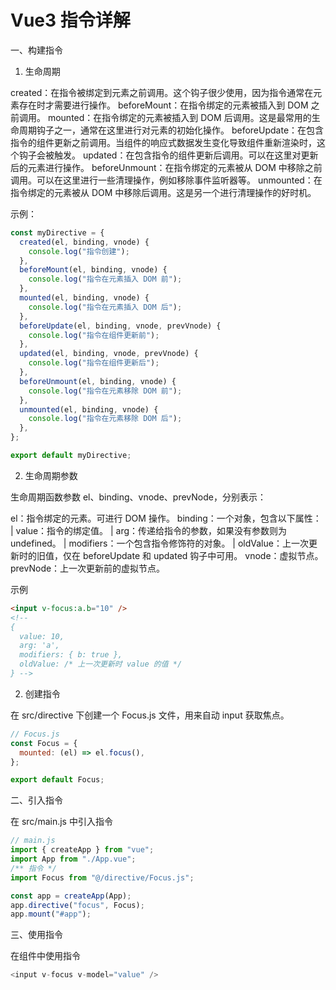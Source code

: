 # Vue3 指令详解

一、构建指令

1. 生命周期

created：在指令被绑定到元素之前调用。这个钩子很少使用，因为指令通常在元素存在时才需要进行操作。
beforeMount：在指令绑定的元素被插入到 DOM 之前调用。
mounted：在指令绑定的元素被插入到 DOM 后调用。这是最常用的生命周期钩子之一，通常在这里进行对元素的初始化操作。
beforeUpdate：在包含指令的组件更新之前调用。当组件的响应式数据发生变化导致组件重新渲染时，这个钩子会被触发。
updated：在包含指令的组件更新后调用。可以在这里对更新后的元素进行操作。
beforeUnmount：在指令绑定的元素被从 DOM 中移除之前调用。可以在这里进行一些清理操作，例如移除事件监听器等。
unmounted：在指令绑定的元素被从 DOM 中移除后调用。这是另一个进行清理操作的好时机。

示例：

```js
const myDirective = {
  created(el, binding, vnode) {
    console.log("指令创建");
  },
  beforeMount(el, binding, vnode) {
    console.log("指令在元素插入 DOM 前");
  },
  mounted(el, binding, vnode) {
    console.log("指令在元素插入 DOM 后");
  },
  beforeUpdate(el, binding, vnode, prevVnode) {
    console.log("指令在组件更新前");
  },
  updated(el, binding, vnode, prevVnode) {
    console.log("指令在组件更新后");
  },
  beforeUnmount(el, binding, vnode) {
    console.log("指令在元素移除 DOM 前");
  },
  unmounted(el, binding, vnode) {
    console.log("指令在元素移除 DOM 后");
  },
};

export default myDirective;
```

2. 生命周期参数

生命周期函数参数 el、binding、vnode、prevNode，分别表示：

el：指令绑定的元素。可进行 DOM 操作。
binding：一个对象，包含以下属性：
| value：指令的绑定值。
| arg：传递给指令的参数，如果没有参数则为 undefined。
| modifiers：一个包含指令修饰符的对象。
| oldValue：上一次更新时的旧值，仅在 beforeUpdate 和 updated 钩子中可用。
vnode：虚拟节点。
prevNode：上一次更新前的虚拟节点。

示例

```html
<input v-focus:a.b="10" />
<!-- 
{
  value: 10,
  arg: 'a',
  modifiers: { b: true },
  oldValue: /* 上一次更新时 value 的值 */
} -->
```

2. 创建指令

在 src/directive 下创建一个 Focus.js 文件，用来自动 input 获取焦点。

```js
// Focus.js
const Focus = {
  mounted: (el) => el.focus(),
};

export default Focus;
```

二、引入指令

在 src/main.js 中引入指令

```js
// main.js
import { createApp } from "vue";
import App from "./App.vue";
/** 指令 */
import Focus from "@/directive/Focus.js";

const app = createApp(App);
app.directive("focus", Focus);
app.mount("#app");
```

三、使用指令

在组件中使用指令

```js
<input v-focus v-model="value" />
```
